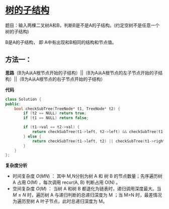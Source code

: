 # [树的子结构](https://leetcode-cn.com/problems/shu-de-zi-jie-gou-lcof/)

题目：输入两棵二叉树A和B，判断B是不是A的子结构。(约定空树不是任意一个树的子结构)

B是A的子结构， 即 A中有出现和B相同的结构和节点值。



## 方法一：

**思路**（B为A从A根节点开始的子结构）||（B为A从A根节点的左子节点开始的子结构）||（B为A从A根节点的右子节点开始的子结构）

**代码**

```C++
class Solution {
public:
    bool checkSubTree(TreeNode* t1, TreeNode* t2) {
        if (t2 == NULL) return true;
        if (t1 == NULL) return false;

        if (t1->val == t2->val) {
            return checkSubTree(t1->left, t2->left) && checkSubTree(t1->right, t2->right);
        } else {
            return checkSubTree(t1->left, t2) || checkSubTree(t1->right, t2);
        }
    }
};
```



**复杂度分析**

* 时间复杂度 $O(MN)$ ： 其中 M,N分别为树 A 和 树 B 的节点数量；先序遍历树 A 占用 O(M) ，每次调用 recur(A, B) 判断占用 O(N) 。
* 空间复杂度 $O(M)$ ： 当树 A 和树 B 都退化为链表时，递归调用深度最大。当 $M \leq N$ 时，遍历树 A 与递归判断的总递归深度为 M ；当 M>N 时，最差情况为遍历至树 A 叶子节点，此时总递归深度为 M。
